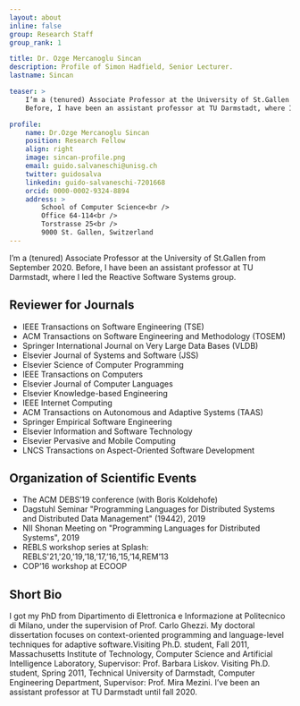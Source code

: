 ```yaml
---
layout: about
inline: false
group: Research Staff
group_rank: 1

title: Dr. Ozge Mercanoglu Sincan
description: Profile of Simon Hadfield, Senior Lecturer.
lastname: Sincan

teaser: >
    I’m a (tenured) Associate Professor at the University of St.Gallen from September 2020.
    Before, I have been an assistant professor at TU Darmstadt, where I led the Reactive Software Systems group.

profile:
    name: Dr.Ozge Mercanoglu Sincan
    position: Research Fellow
    align: right
    image: sincan-profile.png
    email: guido.salvaneschi@unisg.ch
    twitter: guidosalva
    linkedin: guido-salvaneschi-7201668
    orcid: 0000-0002-9324-8894
    address: >
        School of Computer Science<br />
        Office 64-114<br />
        Torstrasse 25<br />
        9000 St. Gallen, Switzerland
---
```


I’m a (tenured) Associate Professor at the University of St.Gallen from September 2020.
Before, I have been an assistant professor at TU Darmstadt, where I led the Reactive Software Systems group.


## Reviewer for Journals

* IEEE Transactions on Software Engineering (TSE)
* ACM Transactions on Software Engineering and Methodology (TOSEM)
* Springer International Journal on Very Large Data Bases (VLDB)
* Elsevier Journal of Systems and Software (JSS)
* Elsevier Science of Computer Programming
* IEEE Transactions on Computers
* Elsevier Journal of Computer Languages
* Elsevier Knowledge-based Engineering
* IEEE Internet Computing
* ACM Transactions on Autonomous and Adaptive Systems (TAAS)
* Springer Empirical Software Engineering
* Elsevier Information and Software Technology
* Elsevier Pervasive and Mobile Computing
* LNCS Transactions on Aspect-Oriented Software Development


## Organization of Scientific Events

* The ACM DEBS’19 conference (with Boris Koldehofe)
* Dagstuhl Seminar "Programming Languages for Distributed Systems and Distributed Data Management" (19442), 2019
* NII Shonan Meeting on "Programming Languages for Distributed Systems", 2019
* REBLS workshop series at Splash: REBLS'21,'20,'19,’18,’17,’16,’15,’14,REM’13
* COP’16 workshop at ECOOP


## Short Bio

I got my PhD from Dipartimento di Elettronica e Informazione at Politecnico di Milano, under the supervision of Prof. Carlo Ghezzi. My doctoral dissertation focuses on context-oriented programming and language-level techniques for adaptive software.Visiting Ph.D. student, Fall 2011, Massachusetts Institute of Technology, Computer Science and Artificial Intelligence Laboratory, Supervisor: Prof. Barbara Liskov. Visiting Ph.D. student, Spring 2011, Technical University of Darmstadt, Computer Engineering Department, Supervisor: Prof. Mira Mezini. I’ve been an assistant professor at TU Darmstadt until fall 2020.
